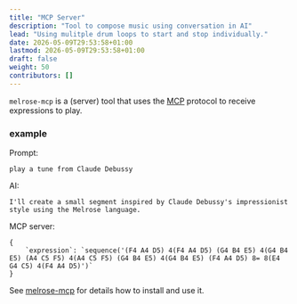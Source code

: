 ```yaml
---
title: "MCP Server"
description: "Tool to compose music using conversation in AI"
lead: "Using mulitple drum loops to start and stop individually."
date: 2026-05-09T29:53:58+01:00
lastmod: 2026-05-09T29:53:58+01:00
draft: false
weight: 50 
contributors: []
---
```


`melrose-mcp` is a (server) tool that uses the [MCP](https://modelcontextprotocol.io/) protocol to receive expressions to play.

### example

Prompt:

```
play a tune from Claude Debussy
```

AI: 

```
I'll create a small segment inspired by Claude Debussy's impressionist style using the Melrose language.
```

MCP server:

    {
        `expression`: `sequence('(F4 A4 D5) 4(F4 A4 D5) (G4 B4 E5) 4(G4 B4 E5) (A4 C5 F5) 4(A4 C5 F5) (G4 B4 E5) 4(G4 B4 E5) (F4 A4 D5) 8= 8(E4 G4 C5) 4(F4 A4 D5)')`
    }

See [melrose-mcp](https://github.com/emicklei/melrose-mcp) for details how to install and use it.
